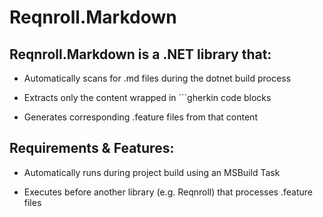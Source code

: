 # Reqnroll.Markdown

## Reqnroll.Markdown is a .NET library that:

- Automatically scans for .md files during the dotnet build process

- Extracts only the content wrapped in ```gherkin code blocks

- Generates corresponding .feature files from that content


## Requirements & Features:

- Automatically runs during project build using an MSBuild Task

- Executes before another library (e.g. Reqnroll) that processes .feature files
